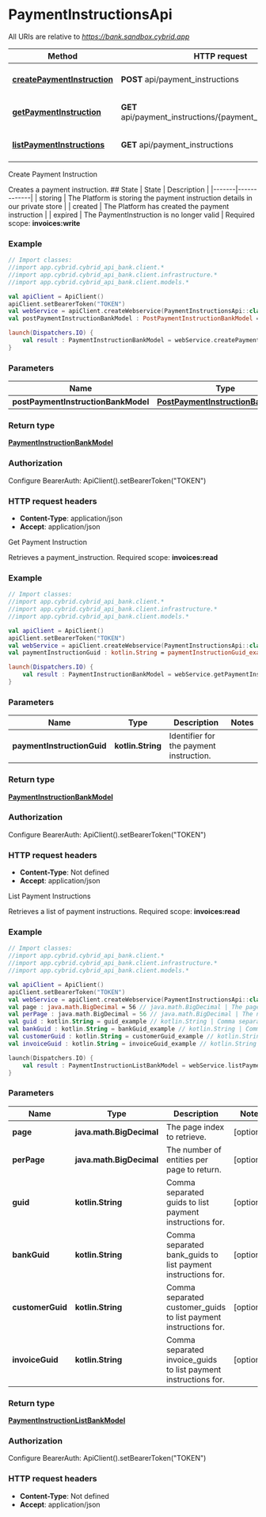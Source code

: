 # PaymentInstructionsApi

All URIs are relative to *https://bank.sandbox.cybrid.app*

Method | HTTP request | Description
------------- | ------------- | -------------
[**createPaymentInstruction**](PaymentInstructionsApi.md#createPaymentInstruction) | **POST** api/payment_instructions | Create Payment Instruction
[**getPaymentInstruction**](PaymentInstructionsApi.md#getPaymentInstruction) | **GET** api/payment_instructions/{payment_instruction_guid} | Get Payment Instruction
[**listPaymentInstructions**](PaymentInstructionsApi.md#listPaymentInstructions) | **GET** api/payment_instructions | List Payment Instructions



Create Payment Instruction

Creates a payment instruction.  ## State  | State | Description | |-------|-------------| | storing | The Platform is storing the payment instruction details in our private store | | created | The Platform has created the payment instruction | | expired | The PaymentInstruction is no longer valid |    Required scope: **invoices:write**

### Example
```kotlin
// Import classes:
//import app.cybrid.cybrid_api_bank.client.*
//import app.cybrid.cybrid_api_bank.client.infrastructure.*
//import app.cybrid.cybrid_api_bank.client.models.*

val apiClient = ApiClient()
apiClient.setBearerToken("TOKEN")
val webService = apiClient.createWebservice(PaymentInstructionsApi::class.java)
val postPaymentInstructionBankModel : PostPaymentInstructionBankModel =  // PostPaymentInstructionBankModel | 

launch(Dispatchers.IO) {
    val result : PaymentInstructionBankModel = webService.createPaymentInstruction(postPaymentInstructionBankModel)
}
```

### Parameters

Name | Type | Description  | Notes
------------- | ------------- | ------------- | -------------
 **postPaymentInstructionBankModel** | [**PostPaymentInstructionBankModel**](PostPaymentInstructionBankModel.md)|  |

### Return type

[**PaymentInstructionBankModel**](PaymentInstructionBankModel.md)

### Authorization


Configure BearerAuth:
    ApiClient().setBearerToken("TOKEN")

### HTTP request headers

 - **Content-Type**: application/json
 - **Accept**: application/json


Get Payment Instruction

Retrieves a payment_instruction.  Required scope: **invoices:read**

### Example
```kotlin
// Import classes:
//import app.cybrid.cybrid_api_bank.client.*
//import app.cybrid.cybrid_api_bank.client.infrastructure.*
//import app.cybrid.cybrid_api_bank.client.models.*

val apiClient = ApiClient()
apiClient.setBearerToken("TOKEN")
val webService = apiClient.createWebservice(PaymentInstructionsApi::class.java)
val paymentInstructionGuid : kotlin.String = paymentInstructionGuid_example // kotlin.String | Identifier for the payment instruction.

launch(Dispatchers.IO) {
    val result : PaymentInstructionBankModel = webService.getPaymentInstruction(paymentInstructionGuid)
}
```

### Parameters

Name | Type | Description  | Notes
------------- | ------------- | ------------- | -------------
 **paymentInstructionGuid** | **kotlin.String**| Identifier for the payment instruction. |

### Return type

[**PaymentInstructionBankModel**](PaymentInstructionBankModel.md)

### Authorization


Configure BearerAuth:
    ApiClient().setBearerToken("TOKEN")

### HTTP request headers

 - **Content-Type**: Not defined
 - **Accept**: application/json


List Payment Instructions

Retrieves a list of payment instructions.  Required scope: **invoices:read**

### Example
```kotlin
// Import classes:
//import app.cybrid.cybrid_api_bank.client.*
//import app.cybrid.cybrid_api_bank.client.infrastructure.*
//import app.cybrid.cybrid_api_bank.client.models.*

val apiClient = ApiClient()
apiClient.setBearerToken("TOKEN")
val webService = apiClient.createWebservice(PaymentInstructionsApi::class.java)
val page : java.math.BigDecimal = 56 // java.math.BigDecimal | The page index to retrieve.
val perPage : java.math.BigDecimal = 56 // java.math.BigDecimal | The number of entities per page to return.
val guid : kotlin.String = guid_example // kotlin.String | Comma separated guids to list payment instructions for.
val bankGuid : kotlin.String = bankGuid_example // kotlin.String | Comma separated bank_guids to list payment instructions for.
val customerGuid : kotlin.String = customerGuid_example // kotlin.String | Comma separated customer_guids to list payment instructions for.
val invoiceGuid : kotlin.String = invoiceGuid_example // kotlin.String | Comma separated invoice_guids to list payment instructions for.

launch(Dispatchers.IO) {
    val result : PaymentInstructionListBankModel = webService.listPaymentInstructions(page, perPage, guid, bankGuid, customerGuid, invoiceGuid)
}
```

### Parameters

Name | Type | Description  | Notes
------------- | ------------- | ------------- | -------------
 **page** | **java.math.BigDecimal**| The page index to retrieve. | [optional]
 **perPage** | **java.math.BigDecimal**| The number of entities per page to return. | [optional]
 **guid** | **kotlin.String**| Comma separated guids to list payment instructions for. | [optional]
 **bankGuid** | **kotlin.String**| Comma separated bank_guids to list payment instructions for. | [optional]
 **customerGuid** | **kotlin.String**| Comma separated customer_guids to list payment instructions for. | [optional]
 **invoiceGuid** | **kotlin.String**| Comma separated invoice_guids to list payment instructions for. | [optional]

### Return type

[**PaymentInstructionListBankModel**](PaymentInstructionListBankModel.md)

### Authorization


Configure BearerAuth:
    ApiClient().setBearerToken("TOKEN")

### HTTP request headers

 - **Content-Type**: Not defined
 - **Accept**: application/json

